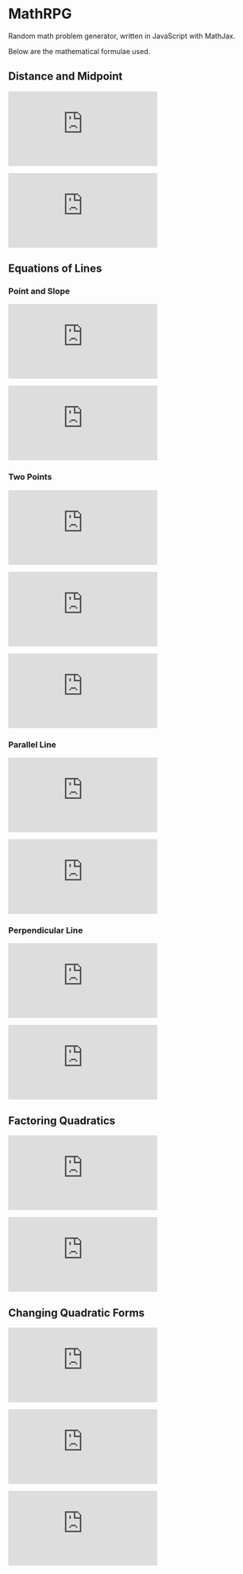 # MathRPG
Random math problem generator, written in JavaScript with MathJax.

Below are the mathematical formulae used.

## Distance and Midpoint
![equation](https://latex.codecogs.com/svg.latex?%5Ctext%7BPoints%3A%20%7D%28a%2Cb%29%5C%20%28c%2Cd%29%5C%20%5C%7Ba%2Cb%2Cc%2Cd%5Cin%5Cmathbb%7BZ%7D%5C%20%7C%5C%20a%5Cneq%20c%2C%20b%5Cneq%20d%5C%7D)

![equation](https://latex.codecogs.com/svg.latex?%5Ctext%7BMidpoint%3A%20%7D%5Cleft%28%5Cdfrac%7Ba&plus;c%7D%7B2%7D%2C%5Cdfrac%7Bb&plus;d%7D%7B2%7D%5Cright%29%5C%20%5Ctext%7BDistance%3A%20%7D%5Csqrt%7B%28d-b%29%5E%7B2%7D&plus;%28c-a%29%5E2%7D)

## Equations of Lines

### Point and Slope
![equation](https://latex.codecogs.com/svg.latex?%5Ctext%7BPoint%3A%20%7D%28a%2Cb%29%5C%20%5Ctext%7BSlope%3A%20%7D%5Cdfrac%7Bp%7D%7Bq%7D%5C%20%5C%7Ba%2Cb%2Cp%2Cq%5Cin%5Cmathbb%7BZ%7D%5C%20%7C%5C%20p%2Cq%5Cneq%200%5C%7D)

![equation](https://latex.codecogs.com/svg.latex?%5Ctext%7BSlope-Intercept%3A%20%7Dy%3D%5Cdfrac%7Bp%7D%7Bq%7Dx&plus;%5Cdfrac%7Bbq-pa%7D%7Bq%7D%5C%20%5Ctext%7BStandard%3A%20%7D-px&plus;qy%3Dbq-pa)

### Two Points
![equation](https://latex.codecogs.com/svg.latex?%5Ctext%7BPoints%3A%20%7D%28c%2Cd%29%5C%20%28e%2Cf%29%5C%20%5C%7Bc%2Cd%2Ce%2Cf%5Cin%5Cmathbb%7BZ%7D%5C%20%7C%5C%20c%5Cneq%20e%2Cd%5Cneq%20f%5C%7D)

![equation](https://latex.codecogs.com/svg.latex?%5Ctext%7BSlope-Intercept%3A%20%7Dy%3D%5Cdfrac%7Bd-f%7D%7Bc-e%7Dx&plus;%5Cdfrac%7Bcf-de%7D%7Bc-e%7D)

![equation](https://latex.codecogs.com/svg.latex?%5Ctext%7BStandard%3A%20%7D%28f-d%29x&plus;%28c-e%29y%3Dcf-de)

### Parallel Line
![equation](https://latex.codecogs.com/svg.latex?%5Ctext%7BPoint%3A%20%7D%28j%2Ck%29%5C%20%5Ctext%7BLine%3A%20%7D%20gx&plus;hy%3Di%20%5C%20%5C%7Bg%2Ch%2Ci%2Cj%2Ck%5Cin%5Cmathbb%7BZ%7D%5C%20%7C%5C%20g%20%3E%200%2C%20h%5Cneq%200%5C%7D)

![equation](https://latex.codecogs.com/svg.latex?%5Ctext%7BSlope-Intercept%3A%20%7Dy%3D-%5Cdfrac%7Bh%7D%7Bg%7Dx&plus;%5Cdfrac%7Bkg&plus;jh%7D%7Bg%7D%5C%20%5Ctext%7BStandard%3A%20%7D-hx&plus;gy%3Dkg&plus;jh)

### Perpendicular Line
![equation](https://latex.codecogs.com/svg.latex?%5Ctext%7BPoint%3A%20%7D%28o%2Cr%29%5C%20%5Ctext%7BLine%3A%20%7D%20lx&plus;my%3Dn%20%5C%20%5C%7Bl%2Cm%2Cn%2Co%2Cr%5Cin%5Cmathbb%7BZ%7D%5C%20%7C%5C%20l%20%3E%200%2C%20m%5Cneq%200%5C%7D)

![equation](https://latex.codecogs.com/svg.latex?%5Ctext%7BSlope-Intercept%3A%20%7Dy%3D%5Cdfrac%7Bl%7D%7Bm%7Dx&plus;%5Cdfrac%7Brm&plus;ol%7D%7Bm%7D%5C%20%5Ctext%7BStandard%3A%20%7Dlx&plus;my%3Drm&plus;ol)

## Factoring Quadratics
![equation](https://latex.codecogs.com/svg.latex?%5Ctext%7BFactored%3A%20%7Dg%28ax&plus;p%29%28bx&plus;q%29%20%5C%20%5C%7Ba%2Cb%2Cg%2Cp%2Cq%5Cin%5Cmathbb%7BZ%7D%5C%20%7C%5C%20g%2Cp%2Cq%5Cneq%200%5C%7D)

![equation](https://latex.codecogs.com/svg.latex?%5Ctext%7BStandard%3A%20%7Dgabx%5E%7B2%7D&plus;g%28aq&plus;bp%29x&plus;gpq)

## Changing Quadratic Forms
![equation](https://latex.codecogs.com/svg.latex?%5Ctext%7BFactored%3A%20%7D%28ax&plus;p%29%28bx&plus;q%29%20%5C%20%5C%7Ba%2Cb%2Cp%2Cq%5Cin%5Cmathbb%7BZ%7D%5C%20%7C%5C%20p%2Cq%5Cneq%200%5C%7D)

![equation](https://latex.codecogs.com/svg.latex?%5Ctext%7BStandard%3A%20%7Dabx%5E%7B2%7D&plus;%28aq&plus;bp%29x&plus;pq)

![equation](https://latex.codecogs.com/svg.latex?%5Ctext%7BVertex%3A%20%7Dab%5Cleft%28x&plus;%5Cdfrac%7Baq&plus;bp%7D%7B2ab%7D%5Cright%29%5E%7B2%7D&plus;%5Cdfrac%7B4abpq-%28aq&plus;bp%29%5E%7B2%7D%7D%7B4ab%7D)